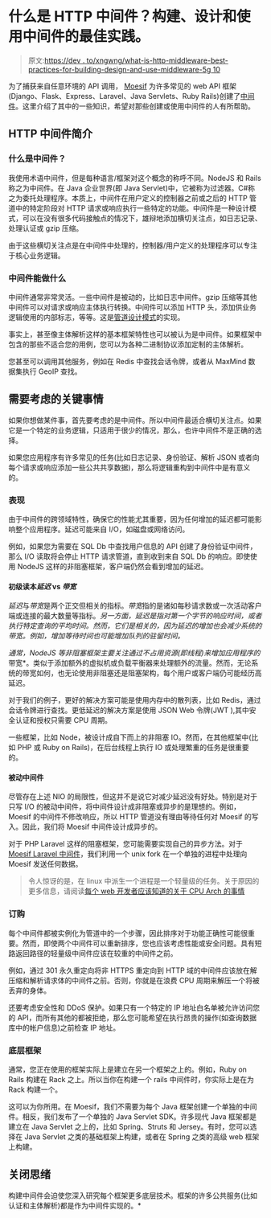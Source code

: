 # 什么是 HTTP 中间件？构建、设计和使用中间件的最佳实践。

> 原文:[https://dev . to/xngwng/what-is-http-middleware-best-practices-for-building-design-and-use-middleware-5g 10](https://dev.to/xngwng/what-is-http-middleware-best-practices-for-building-desiging-and-using-middleware-5g10)

为了捕获来自任意环境的 API 调用， [Moesif](https://www.moesif.com/) 为许多常见的 web API 框架(Django、Flask、Express、Laravel、Java Servlets、Ruby Rails)创建了[中间件](https://www.moesif.com/docs/server-integration/)。这里介绍了其中的一些知识，希望对那些创建或使用中间件的人有所帮助。

## HTTP 中间件简介

### [](#what-is-middleware)什么是中间件？

我使用术语中间件，但是每种语言/框架对这个概念的称呼不同。NodeJS 和 Rails 称之为中间件。在 Java 企业世界(即 Java Servlet)中，它被称为过滤器。C#称之为委托处理程序。本质上，中间件在用户定义的控制器之前或之后的 HTTP 管道中的特定阶段对 HTTP 请求或响应执行一些特定的功能。中间件是一种设计模式，可以在没有很多代码接触点的情况下，雄辩地添加横切关注点，如日志记录、处理认证或 gzip 压缩。

由于这些横切关注点是在中间件中处理的，控制器/用户定义的处理程序可以专注于核心业务逻辑。

### [](#what-can-be-done-with-middleware)中间件能做什么

中间件通常非常灵活。一些中间件是被动的，比如日志中间件。gzip 压缩等其他中间件可以对请求或响应主体执行转换。中间件可以添加 HTTP 头，添加供业务逻辑使用的内部标志，等等。这是[管道设计模式](https://www.cise.ufl.edu/research/ParallelPatterns/PatternLanguage/AlgorithmStructure/Pipeline.htm)的实现。

事实上，甚至像主体解析这样的基本框架特性也可以被认为是中间件。如果框架中包含的那些不适合您的用例，您可以为各种二进制协议添加定制的主体解析。

您甚至可以调用其他服务，例如在 Redis 中查找会话令牌，或者从 MaxMind 数据集执行 GeoIP 查找。

## [](#key-things-to-consider)需要考虑的关键事情

如果你想做某件事，首先要考虑的是中间件。所以中间件最适合横切关注点。如果它是一个特定的业务逻辑，只适用于很少的情况，那么，也许中间件不是正确的选择。

如果您应用程序有许多常见的任务(比如日志记录、身份验证、解析 JSON 或者向每个请求或响应添加一些公共共享数据)，那么将逻辑重构到中间件中是有意义的。

### [](#performance)表现

由于中间件的跨领域特性，确保它的性能尤其重要，因为任何增加的延迟都可能影响整个应用程序。延迟可能来自 I/O，如磁盘或网络访问。

例如，如果您为需要在 SQL Db 中查找用户信息的 API 创建了身份验证中间件，那么 I/O 读取将会停止 HTTP 请求管道，直到收到来自 SQL Db 的响应。即使使用 NodeJS 这样的非阻塞框架，客户端仍然会看到增加的延迟。

#### [](#primer-on-latency-vs-bandwidth)初级读本*延迟* vs *带宽*

*延迟*与*带宽*是两个正交但相关的指标。*带宽*指的是诸如每秒请求数或一次活动客户端或连接的最大数量等指标。*另一方面，延迟是指对第一个字节的响应时间，或者执行特定查询的平均时间。然而，它们是相关的，因为延迟的增加也会减少系统的带宽。例如，增加等待时间也可能增加队列的驻留时间。*

 *通常，NodeJS 等非阻塞框架主要关注通过不占用资源(即线程)来增加应用程序的*带宽*。类似于添加额外的虚拟机或负载平衡器来处理额外的流量。然而，无论系统的带宽如何，也无论使用非阻塞还是阻塞架构，每个用户或客户端仍可能经历高延迟。

对于我们的例子，更好的解决方案可能是使用内存中的散列表，比如 Redis，通过会话令牌进行查找。更低延迟的解决方案是使用 JSON Web 令牌(JWT ),其中安全认证和授权只需要 CPU 周期。

一些框架，比如 Node，被设计成自下而上的非阻塞 IO。然而，在其他框架中(比如 PHP 或 Ruby on Rails)，在后台线程上执行 IO 或处理繁重的任务是很重要的。

#### [](#passive-middleware)被动中间件

尽管存在上述 NIO 的局限性，但这并不是说它对减少延迟没有好处。特别是对于只写 I/O 的被动中间件，将中间件设计成非阻塞或异步的是理想的。例如，Moesif 的中间件不修改响应，所以 HTTP 管道没有理由等待任何对 Moesif 的写入。因此，我们将 Moesif 中间件设计成异步的。

对于 PHP Laravel 这样的阻塞框架，您可能需要实现自己的异步方法。对于 [Moesif Laravel 中间件](https://github.com/Moesif/moesif-laravel)，我们利用一个 unix fork 在一个单独的进程中处理向 Moesif 发送任何数据。

> 令人惊讶的是，在 linux 中派生一个进程是一个轻量级的任务。关于原因的更多信息，请阅读[每个 web 开发者应该知道的关于 CPU Arch 的事情](https://www.moesif.com/blog/technical/cpu-arch/What-Every-Web-Developer-Should-Know-About-CPU-Arch-Part1/#doesnt-this-mean-processes-have-to-replicate-code-and-data-in-memory)

### [](#ordering)订购

每个中间件都被实例化为管道中的一个步骤，因此排序对于功能正确性可能很重要。然而，即使两个中间件可以重新排序，您也应该考虑性能或安全问题。具有短路返回路径的轻量级中间件应该在较重的中间件之前。

例如，通过 301 永久重定向将非 HTTPS 重定向到 HTTP 域的中间件应该放在解压缩和解析请求体的中间件之前。否则，你就是在浪费 CPU 周期来解压一个将被丢弃的身体。

还要考虑安全性和 DDoS 保护。如果只有一个特定的 IP 地址白名单被允许访问您的 API，而所有其他的都被拒绝，那么您可能希望在执行昂贵的操作(如查询数据库中的帐户信息)之前检查 IP 地址。

### [](#underlying-frameworks)底层框架

通常，您正在使用的框架实际上是建立在另一个框架之上的。例如，Ruby on Rails 构建在 Rack 之上。所以当你在构建一个 rails 中间件时，你实际上是在为 Rack 构建一个。

这可以为你所用。在 Moesif，我们不需要为每个 Java 框架创建一个单独的中间件。相反，我们发布了一个单独的 Java Servlet SDK。许多现代 Java 框架都是建立在 Java Servlet 之上的，比如 Spring、Struts 和 Jersey。有时，您可以选择在 Java Servlet 之类的基础框架上构建，或者在 Spring 之类的高级 web 框架上构建。

## [](#closing-thoughts)关闭思绪

构建中间件会迫使您深入研究每个框架更多底层技术。框架的许多公共服务(比如认证和主体解析)都是作为中间件实现的。*